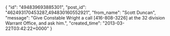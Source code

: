  {
   "id": "494839693885301",
   "post_id": "462493170453287_494830160552921",
   "from_name": "Scott Duncan",
   "message": "Give Constable Wright a call [416-808-3226] at the 32 division Warrant Office, and ask him.",
   "created_time": "2013-03-22T03:42:22+0000"
 }
